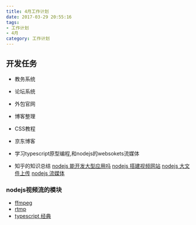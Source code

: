 ```yaml
---
title: 4月工作计划
date: 2017-03-29 20:55:16
tags:
- 工作计划
- 4月
category: 工作计划
---
```


## 开发任务
* 教务系统
* 论坛系统
* 外包官网
* 博客整理
* CSS教程
* 京东博客
* 学习typescript原型编程,和nodejs的websokets流媒体


* 知乎的知识总结
[nodejs 能开发大型应用吗](https://www.zhihu.com/question/21176891)
[nodejs 搭建视频网站](https://cnodejs.org/topic/5689eb6504a9c540665c4536)
[nodejs 大文件上传](http://nodeclass.com/articles/16542)
[nodejs 流媒体](https://github.com/illuspas/Node-Media-Server)

### nodejs视频流的模块
* [ffmpeg](https://github.com/fluent-ffmpeg/node-fluent-ffmpeg)
* [rtmp](http://mingyangshang.github.io/2016/03/06/RTMP%E5%8D%8F%E8%AE%AE/)
* [typescript 经典](https://www.youtube.com/watch?v=6wEVu_mkJjM&feature=youtu.be)